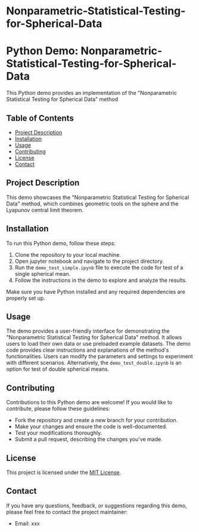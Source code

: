 # Nonparametric-Statistical-Testing-for-Spherical-Data

# Python Demo: Nonparametric-Statistical-Testing-for-Spherical-Data

This Python demo provides an implementation of the "Nonparametric Statistical Testing for Spherical Data" method

## Table of Contents

- [Project Description](#project-description)
- [Installation](#installation)
- [Usage](#usage)
- [Contributing](#contributing)
- [License](#license)
- [Contact](#contact)

## Project Description

This demo showcases the "Nonparametric Statistical Testing for Spherical Data" method, which combines geometric tools on the sphere and the Lyapunov central limit theorem.

## Installation

To run this Python demo, follow these steps:

1. Clone the repository to your local machine.
2. Open jupyter notebook and navigate to the project directory.
3. Run the `demo_test_simple.ipynb` file to execute the code for test of a single spherical mean.
4. Follow the instructions in the demo to explore and analyze the results.

Make sure you have Python installed and any required dependencies are properly set up.

## Usage

The demo provides a user-friendly interface for demonstrating the "Nonparametric Statistical Testing for Spherical Data" method. It allows users to load their own data or use preloaded example datasets. The demo code provides clear instructions and explanations of the method's functionalities. Users can modify the parameters and settings to experiment with different scenarios. Alternatively, the `demo_test_double.ipynb` is an option for test of double spherical means.

## Contributing

Contributions to this Python demo are welcome! If you would like to contribute, please follow these guidelines:

- Fork the repository and create a new branch for your contribution.
- Make your changes and ensure the code is well-documented.
- Test your modifications thoroughly.
- Submit a pull request, describing the changes you've made.

## License

This project is licensed under the [MIT License](LICENSE).

## Contact

If you have any questions, feedback, or suggestions regarding this demo, please feel free to contact the project maintainer:

- Email: xxx
